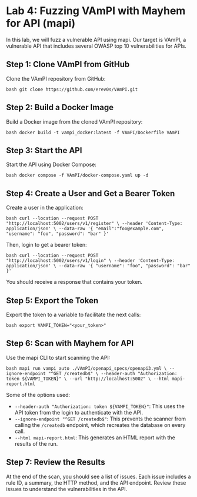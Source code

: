 # Lab 4: Fuzzing VAmPI with Mayhem for API (mapi)

In this lab, we will fuzz a vulnerable API using mapi. Our target is VAmPI, a vulnerable API that includes several OWASP top 10 vulnerabilities for APIs.

## Step 1: Clone VAmPI from GitHub

Clone the VAmPI repository from GitHub:

``bash
git clone https://github.com/erev0s/VAmPI.git
``

## Step 2: Build a Docker Image

Build a Docker image from the cloned VAmPI repository:

``bash
docker build -t vampi_docker:latest -f VAmPI/Dockerfile VAmPI
``

## Step 3: Start the API

Start the API using Docker Compose:

``bash
docker compose -f VAmPI/docker-compose.yaml up -d
``

## Step 4: Create a User and Get a Bearer Token

Create a user in the application:

``bash
curl --location --request POST "http://localhost:5002/users/v1/register" \
--header 'Content-Type: application/json' \
--data-raw '{
    "email":"foo@example.com",
    "username": "foo",
    "password": "bar"
}'
``

Then, login to get a bearer token:

``bash
curl --location --request POST "http://localhost:5002/users/v1/login" \
--header 'Content-Type: application/json' \
--data-raw '{
    "username": "foo",
    "password": "bar"
}'
``

You should receive a response that contains your token.

## Step 5: Export the Token

Export the token to a variable to facilitate the next calls:

``bash
export VAMPI_TOKEN="<your_token>"
``

## Step 6: Scan with Mayhem for API

Use the mapi CLI to start scanning the API:

``bash
mapi run vampi auto ./VAmPI/openapi_specs/openapi3.yml \
  --ignore-endpoint "^GET /createdb$" \
  --header-auth "Authorization: token ${VAMPI_TOKEN}" \
  --url "http://localhost:5002" \
  --html mapi-report.html
``

Some of the options used:

- `--header-auth "Authorization: token ${VAMPI_TOKEN}"`: This uses the API token from the login to authenticate with the API.
- `--ignore-endpoint "^GET /createdb$"`: This prevents the scanner from calling the `/createdb` endpoint, which recreates the database on every call.
- `--html mapi-report.html`: This generates an HTML report with the results of the run.

## Step 7: Review the Results

At the end of the scan, you should see a list of issues. Each issue includes a rule ID, a summary, the HTTP method, and the API endpoint. Review these issues to understand the vulnerabilities in the API.
